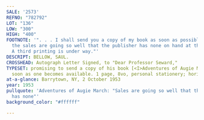 ```yaml
---
SALE: '2573'
REFNO: "782792"
LOT: "136"
LOW: "300"
HIGH: "400"
FOOTNOTE: '". . . I shall send you a copy of my book as soon as possible. To my astonishment,
  the sales are going so well that the publisher has none on hand at this moment.
  A third printing is under way."'
DESCRIPT: BELLOW, SAUL.
CROSSHEAD: Autograph Letter Signed, to "Dear Professor Seward,"
TYPESET: promising to send a copy of his book [<I>Adventures of Augie March</i>] as
  soon as one becomes available. 1 page, 8vo, personal stationery; horizontal fold.
at-a-glance: Barrytown, NY, 2 October 1953
year: 1953
pullquote: 'Adventures of Augie March: "Sales are going so well that the publisher
  has none"'
background_color: "#ffffff"

---
```


